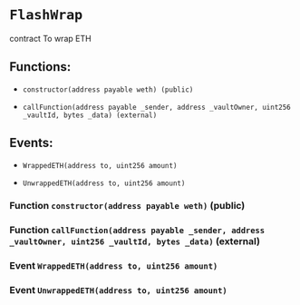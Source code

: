 # `FlashWrap`

contract To wrap ETH

## Functions:

- `constructor(address payable weth) (public)`

- `callFunction(address payable _sender, address _vaultOwner, uint256 _vaultId, bytes _data) (external)`

## Events:

- `WrappedETH(address to, uint256 amount)`

- `UnwrappedETH(address to, uint256 amount)`

### Function `constructor(address payable weth)` (public)

### Function `callFunction(address payable _sender, address _vaultOwner, uint256 _vaultId, bytes _data)` (external)

### Event `WrappedETH(address to, uint256 amount)`

### Event `UnwrappedETH(address to, uint256 amount)`
